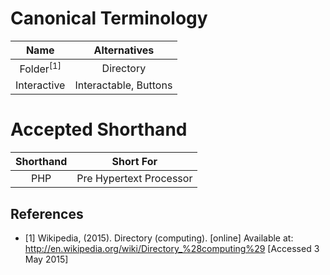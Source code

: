 # Canonical Terminology

| Name                 | Alternatives            |
|:--------------------:|:-----------------------:|
| Folder<sup>[1]</sup> | Directory               | 
| Interactive          | Interactable, Buttons   | 

# Accepted Shorthand
| Shorthand | Short For                |
|:---------:|:------------------------:|
| PHP       | Pre Hypertext Processor  |

## References
- [1] Wikipedia, (2015). Directory (computing). [online] Available at: http://en.wikipedia.org/wiki/Directory_%28computing%29 [Accessed 3 May 2015] 
